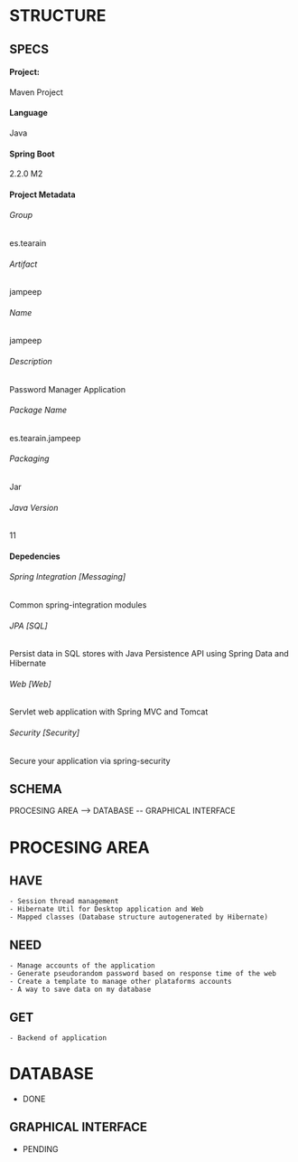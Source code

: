 # STRUCTURE
## SPECS
#### Project: 
Maven Project

#### Language 
Java

#### Spring Boot 
2.2.0 M2

#### Project Metadata
###### Group
es.tearain
###### Artifact
jampeep
###### Name
jampeep
###### Description
Password Manager Application
###### Package Name
es.tearain.jampeep
###### Packaging
Jar
###### Java Version
11

#### Depedencies
###### Spring Integration [Messaging]
Common spring-integration modules

###### JPA [SQL]
Persist data in SQL stores with Java Persistence API using Spring Data and Hibernate

###### Web [Web]
Servlet web application with Spring MVC and Tomcat

###### Security [Security]
Secure your application via spring-security

## SCHEMA
PROCESING AREA --> DATABASE  --  GRAPHICAL INTERFACE


# PROCESING AREA
## HAVE
    - Session thread management
    - Hibernate Util for Desktop application and Web
    - Mapped classes (Database structure autogenerated by Hibernate)

## NEED
    - Manage accounts of the application
    - Generate pseudorandom password based on response time of the web
    - Create a template to manage other plataforms accounts
    - A way to save data on my database

## GET
    - Backend of application

# DATABASE
- DONE

## GRAPHICAL INTERFACE
- PENDING
